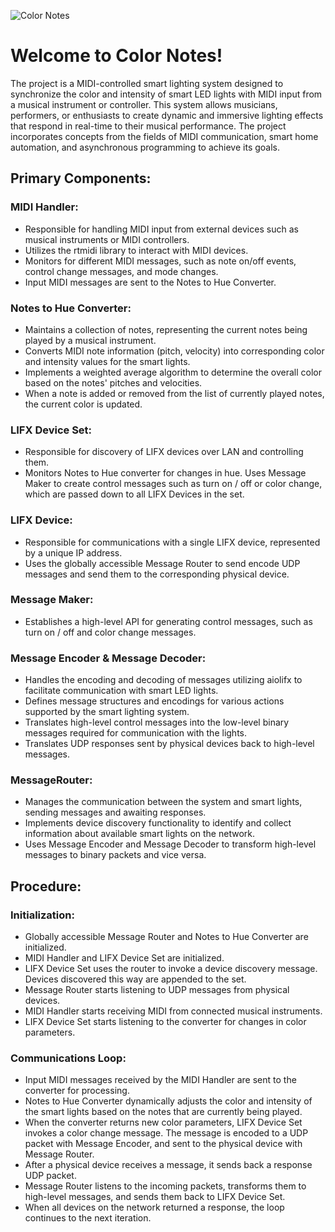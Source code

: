 
![Color Notes](https://github.com/og-tombar/color-notes/assets/134632821/127a5705-7094-428a-9b80-617c91071cfd)

# Welcome to Color Notes!

The project is a MIDI-controlled smart lighting system designed to synchronize the color and intensity of smart LED lights with MIDI input from a musical instrument or controller. This system allows musicians, performers, or enthusiasts to create dynamic and immersive lighting effects that respond in real-time to their musical performance. The project incorporates concepts from the fields of MIDI communication, smart home automation, and asynchronous programming to achieve its goals.

## Primary Components:
### MIDI Handler:
* Responsible for handling MIDI input from external devices such as musical instruments or MIDI controllers.
* Utilizes the rtmidi library to interact with MIDI devices.
* Monitors for different MIDI messages, such as note on/off events, control change messages, and mode changes.
* Input MIDI messages are sent to the Notes to Hue Converter.

### Notes to Hue Converter:
* Maintains a collection of notes, representing the current notes being played by a musical instrument.
* Converts MIDI note information (pitch, velocity) into corresponding color and intensity values for the smart lights.
* Implements a weighted average algorithm to determine the overall color based on the notes' pitches and velocities.
* When a note is added or removed from the list of currently played notes, the current color is updated.


### LIFX Device Set:
* Responsible for discovery of LIFX devices over LAN and controlling them.
* Monitors Notes to Hue converter for changes in hue. Uses Message Maker to create control messages such as turn on / off or color change, which are passed down to all LIFX Devices in the set.

### LIFX Device:
* Responsible for communications with a single LIFX device, represented by a unique IP address.
* Uses the globally accessible Message Router to send encode UDP messages and send them to the corresponding physical device.

### Message Maker:
* Establishes a high-level API for generating control messages, such as turn on / off and color change messages.

### Message Encoder & Message Decoder:
* Handles the encoding and decoding of messages utilizing aiolifx to facilitate communication with smart LED lights.
* Defines message structures and encodings for various actions supported by the smart lighting system.
* Translates high-level control messages into the low-level binary messages required for communication with the lights.
* Translates UDP responses sent by physical devices back to high-level messages.

### MessageRouter:
* Manages the communication between the system and smart lights, sending messages and awaiting responses.
* Implements device discovery functionality to identify and collect information about available smart lights on the network.
* Uses Message Encoder and Message Decoder to transform high-level messages to binary packets and vice versa.

## Procedure:
### Initialization:
* Globally accessible Message Router and Notes to Hue Converter are initialized.
* MIDI Handler and LIFX Device Set are initialized. 
* LIFX Device Set uses the router to invoke a device discovery message. Devices discovered this way are appended to the set.
* Message Router starts listening to UDP messages from physical devices.
* MIDI Handler starts receiving MIDI from connected musical instruments.
* LIFX Device Set starts listening to the converter for changes in color parameters.

### Communications Loop:
* Input MIDI messages received by the MIDI Handler are sent to the converter for processing.
* Notes to Hue Converter dynamically adjusts the color and intensity of the smart lights based on the notes that are currently being played.
* When the converter returns new color parameters, LIFX Device Set invokes a color change message. The message is encoded to a UDP packet with Message Encoder, and sent to the physical device with Message Router.
* After a physical device receives a message, it sends back a response UDP packet.
* Message Router listens to the incoming packets, transforms them to high-level messages, and sends them back to LIFX Device Set.
* When all devices on the network returned a response, the loop continues to the next iteration.

